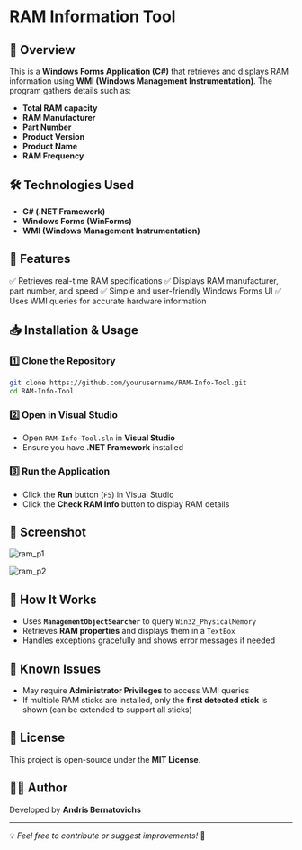 # RAM Information Tool

## 📌 Overview
This is a **Windows Forms Application (C#)** that retrieves and displays RAM information using **WMI (Windows Management Instrumentation)**. The program gathers details such as:
- **Total RAM capacity**
- **RAM Manufacturer**
- **Part Number**
- **Product Version**
- **Product Name**
- **RAM Frequency**

## 🛠 Technologies Used
- **C# (.NET Framework)**
- **Windows Forms (WinForms)**
- **WMI (Windows Management Instrumentation)**

## 🚀 Features
✅ Retrieves real-time RAM specifications
✅ Displays RAM manufacturer, part number, and speed
✅ Simple and user-friendly Windows Forms UI
✅ Uses WMI queries for accurate hardware information

## 📥 Installation & Usage
### **1️⃣ Clone the Repository**
```bash
git clone https://github.com/yourusername/RAM-Info-Tool.git
cd RAM-Info-Tool
```

### **2️⃣ Open in Visual Studio**
- Open `RAM-Info-Tool.sln` in **Visual Studio**
- Ensure you have **.NET Framework** installed

### **3️⃣ Run the Application**
- Click the **Run** button (`F5`) in Visual Studio
- Click the **Check RAM Info** button to display RAM details

## 📸 Screenshot

![ram_p1](https://github.com/user-attachments/assets/dd46db35-1c62-456b-b64d-35995e1a0720)

![ram_p2](https://github.com/user-attachments/assets/5035b948-2308-4ff8-9d7e-1a24ef18aa16)



## 🔧 How It Works
- Uses **`ManagementObjectSearcher`** to query `Win32_PhysicalMemory`
- Retrieves **RAM properties** and displays them in a `TextBox`
- Handles exceptions gracefully and shows error messages if needed

## 🐛 Known Issues
- May require **Administrator Privileges** to access WMI queries
- If multiple RAM sticks are installed, only the **first detected stick** is shown (can be extended to support all sticks)

## 📜 License
This project is open-source under the **MIT License**.

## 👨‍💻 Author
Developed by **Andris Bernatovichs**

---
💡 *Feel free to contribute or suggest improvements!* 🚀

